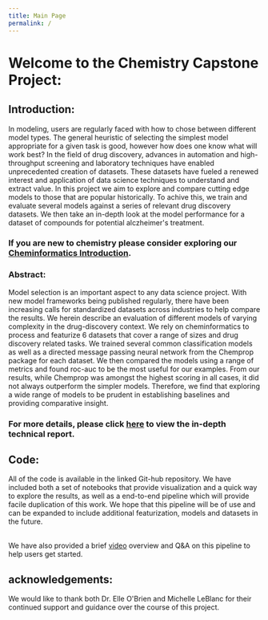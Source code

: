 ```yaml
---
title: Main Page
permalink: /
---
```

# Welcome to the Chemistry Capstone Project:

## Introduction: 

In modeling, users are regularly faced with how to chose between different model types. The general heuristic of selecting the simplest model appropriate for a given task is good, however how does one know what will work best? In the field of drug discovery, advances in automation and high-throughput screening and laboratory techniques have enabled unprecedented creation of datasets. These datasets have fueled a renewed interest and application of data science techniques to understand and extract value. In this project we aim to explore and compare cutting edge models to those that are popular historically. To achive this, we train and evaluate several models against a series of relevant drug discovery datasets. We then take an in-depth look at the model performance for a dataset of compounds for potential alczheimer's treatment. 

### If you are new to chemistry please consider exploring our [Cheminformatics Introduction](Chemistry_Intro/index.md). 

### Abstract:

Model selection is an important aspect to any data science project. With new model frameworks being published regularly, there have been increasing calls for standardized datasets across industries to help compare the results. We herein describe an evaluation of different models of varying complexity in the drug-discovery context. We rely on cheminformatics to process and featurize 6 datasets that cover a range of sizes and drug discovery related tasks. We trained several common classification models as well as a directed message passing neural network from the Chemprop package for each dataset. We then compared the models using a range of metrics and found roc-auc to be the most useful for our examples. From our results, while Chemprop was amongst the highest scoring in all cases, it did not always outperform the simpler models. Therefore, we find that exploring a wide range of models to be prudent in establishing baselines and providing comparative insight. 

### For more details, please click [here](BlogPost.pdf) to view the in-depth technical report.

## Code:

All of the code is available in the linked Git-hub repository. We have included both a set of notebooks that provide visualization and a quick way to explore the results, as well as a end-to-end pipeline which will provide facile duplication of this work. We hope that this pipeline will be of use and can be expanded to include additional featurization, models and datasets in the future. <br><br>

We have also provided a brief [video](https://drive.google.com/file/d/1VzaYKBJP9WgfkLmqmSXuuMPifh6q9_iX/view?usp=sharing) overview and Q&A on this pipeline to help users get started. 

## acknowledgements:

We would like to thank both Dr. Elle O'Brien and Michelle LeBlanc for their continued support and guidance over the course of this project.
